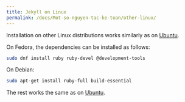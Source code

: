 ```yaml
---
title: Jekyll on Linux
permalink: /docs/Mot-so-nguyen-tac-ke-toan/other-linux/
---
```

Installation on other Linux distributions works similarly as on [Ubuntu](../ubuntu/).

On Fedora, the dependencies can be installed as follows:

 ```sh
sudo dnf install ruby ruby-devel @development-tools
```

On Debian:

```sh
sudo apt-get install ruby-full build-essential
```

The rest works the same as on [Ubuntu](../ubuntu/).
